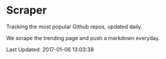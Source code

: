 # Scraper

Tracking the most popular Github repos, updated daily.

We scrape the trending page and push a markdown everyday.

Last Updated: 2017-01-06 13:03:38